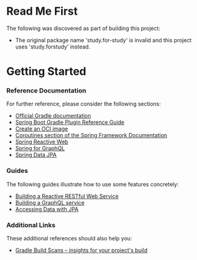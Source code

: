# Read Me First
The following was discovered as part of building this project:

* The original package name 'study.for-study' is invalid and this project uses 'study.forstudy' instead.

# Getting Started

### Reference Documentation
For further reference, please consider the following sections:

* [Official Gradle documentation](https://docs.gradle.org)
* [Spring Boot Gradle Plugin Reference Guide](https://docs.spring.io/spring-boot/docs/2.7.10/gradle-plugin/reference/html/)
* [Create an OCI image](https://docs.spring.io/spring-boot/docs/2.7.10/gradle-plugin/reference/html/#build-image)
* [Coroutines section of the Spring Framework Documentation](https://docs.spring.io/spring/docs/5.3.26/spring-framework-reference/languages.html#coroutines)
* [Spring Reactive Web](https://docs.spring.io/spring-boot/docs/2.7.10/reference/htmlsingle/#web.reactive)
* [Spring for GraphQL](https://docs.spring.io/spring-boot/docs/2.7.10/reference/html/web.html#web.graphql)
* [Spring Data JPA](https://docs.spring.io/spring-boot/docs/2.7.10/reference/htmlsingle/#data.sql.jpa-and-spring-data)

### Guides
The following guides illustrate how to use some features concretely:

* [Building a Reactive RESTful Web Service](https://spring.io/guides/gs/reactive-rest-service/)
* [Building a GraphQL service](https://spring.io/guides/gs/graphql-server/)
* [Accessing Data with JPA](https://spring.io/guides/gs/accessing-data-jpa/)

### Additional Links
These additional references should also help you:

* [Gradle Build Scans – insights for your project's build](https://scans.gradle.com#gradle)

